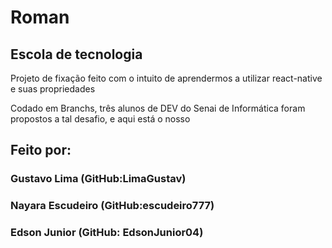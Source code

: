 <h1>Roman</h1>
<h2>Escola de tecnologia</h2>

<p> Projeto de fixação feito com o intuito de aprendermos a utilizar react-native e suas propriedades</p>
<p>Codado em Branchs, três alunos de DEV do Senai de Informática foram propostos a tal desafio, e aqui está o nosso</p>

<h2>Feito por:</h2>

<h3>Gustavo Lima (GitHub:LimaGustav)</h3>

<h3>Nayara Escudeiro (GitHub:escudeiro777) </h3>

<h3>Edson Junior (GitHub: EdsonJunior04) </h3>
